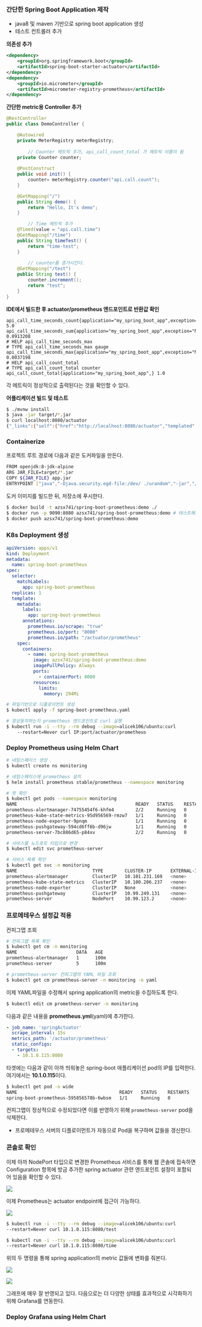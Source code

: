 ### 간단한 Spring Boot Application 제작

- java8 및 maven 기반으로 spring boot application 생성
- 테스트 컨트롤러 추가

**의존성 추가**

```xml
<dependency>
    <groupId>org.springframework.boot</groupId>
    <artifactId>spring-boot-starter-actuator</artifactId>
</dependency>
<dependency>
    <groupId>io.micrometer</groupId>
    <artifactId>micrometer-registry-prometheus</artifactId>
</dependency>
```

**간단한 metric용 Controller 추가**

```java
@RestController
public class DemoController {

    @Autowired
    private MeterRegistry meterRegistry;
		
		// Counter 메트릭 추가, api_call_count_total 가 메트릭 이름이 됨
    private Counter counter;
		
    @PostConstruct
    public void init() {
        counter= meterRegistry.counter("api.call.count");
    }

    @GetMapping("/")
    public String demo() {
        return "Hello, It's demo";
    }

		// Time 메트릭 추가		
    @Timed(value = "api.call.time")
    @GetMapping("/time")
    public String timeTest() {
        return "time-test";
    }
		
		// counter를 증가시킨다.
    @GetMapping("/test")
    public String test() {
        counter.increment();
        return "test";
    }
}
```

**IDE에서 빌드한 후 actuator/prometheus 엔드포인트로 반환값 확인**

```
api_call_time_seconds_count{application="my_spring_boot_app",exception="None",method="GET",outcome="SUCCESS",status="200",uri="/time",} 5.0
api_call_time_seconds_sum{application="my_spring_boot_app",exception="None",method="GET",outcome="SUCCESS",status="200",uri="/time",} 0.0913208
# HELP api_call_time_seconds_max  
# TYPE api_call_time_seconds_max gauge
api_call_time_seconds_max{application="my_spring_boot_app",exception="None",method="GET",outcome="SUCCESS",status="200",uri="/time",} 0.0037198
# HELP api_call_count_total  
# TYPE api_call_count_total counter
api_call_count_total{application="my_spring_boot_app",} 1.0
```

각 메트릭이 정상적으로 출력된다는 것을 확인할 수 있다.

**어플리케이션 빌드 및 테스트**

```bash
$ ./mvnw install
$ java -jar target/*.jar
$ curl localhost:8080/actuator
{"_links":{"self":{"href":"http://localhost:8080/actuator","templated":false},"beans":{"href":"http://localhost:8080/actuator/beans","templated":false},"caches-cache":{"href":"http://localhost:8080/actuator/caches/{cache}","templated":true},"caches":{"href":"http://localhost:8080/actuator/caches","templated":false},"health-path":{"href":"http://localhost:8080/actuator/health/{*path}","templated":true},"health":{"href":"http://localhost:8080/actuator/health","templated":false},"info":{"href":"http://localhost:8080/actuator/info","templated":false},"conditions":{"href":"http://localhost:8080/actuator/conditions","templated":false},"configprops":{"href":"http://localhost:8080/actuator/configprops","templated":false},"env":{"href":"http://localhost:8080/actuator/env","templated":false},"env-toMatch":{"href":"http://localhost:8080/actuator/env/{toMatch}","templated":true},"loggers":{"href":"http://localhost:8080/actuator/loggers","templated":false},"loggers-name":{"href":"http://localhost:8080/actuator/loggers/{name}","templated":true},"heapdump":{"href":"http://localhost:8080/actuator/heapdump","templated":false},"threaddump":{"href":"http://localhost:8080/actuator/threaddump","templated":false},"metrics-requiredMetricName":{"href":"http://localhost:8080/actuator/metrics/{requiredMetricName}","templated":true},"metrics":{"href":"http://localhost:8080/actuator/metrics","templated":false},"scheduledtasks":{"href":"http://localhost:8080/actuator/scheduledtasks","templated":false},"mappings":{"href":"http://localhost:8080/actuator/mappings","templated":false}}}
```

### Containerize

프로젝트 루트 경로에 다음과 같은 도커파일을 만든다.

```bash
FROM openjdk:8-jdk-alpine
ARG JAR_FILE=target/*.jar
COPY ${JAR_FILE} app.jar
ENTRYPOINT ["java","-Djava.security.egd-file:/dev/ ./urandom","-jar","/app.jar"]
```

도커 이미지를 빌드한 뒤, 저장소에 푸시한다.

```bash
$ docker build -t azsx741/spring-boot-prometheus:demo ./
$ docker run -p 9090:8080 azsx741/spring-boot-prometheus:demo # 테스트해보고 컨테이너 rm
$ docker push azsx741/spring-boot-prometheus:demo
```

### K8s Deployment 생성

```yaml
apiVersion: apps/v1
kind: Deployment
metadata:
  name: spring-boot-prometheus
spec:
  selector:
    matchLabels:
      app: spring-boot-prometheus
  replicas: 1
  template:
    metadata:
      labels:
        app: spring-boot-prometheus
      annotations:
        prometheus.io/scrape: "true"
        prometheus.io/port: "8080"
        prometheus.io/path: "/actuator/prometheus"
    spec:
      containers:
        - name: spring-boot-prometheus
          image: azsx741/spring-boot-prometheus:demo
          imagePullPolicy: Always
          ports:
            - containerPort: 8080
          resources:
            limits:
              memory: 294Mi
```

```bash
# 파일기반으로 디플로이먼트 생성
$ kubectl apply -f spring-boot-prometheus.yaml

# 정상동작하는지 prometheus 엔드포인트로 curl 실행
$ kubectl run -i --tty --rm debug --image=alicek106/ubuntu:curl 
	--restart=Never curl IP:port/actuator/prometheus
```

### Deploy Prometheus using Helm Chart

```bash
# 네임스페이스 생성
$ kubectl create ns monitoring

# 네임스페이스에 prometheus 설치
$ helm install prometheus stable/prometheus --namespace monitoring 

# 팟 확인
$ kubectl get pods --namespace monitoring
NAME                                            READY   STATUS    RESTARTS   AGE
prometheus-alertmanager-74755454f6-khfm4        2/2     Running   0          51s
prometheus-kube-state-metrics-95d956569-rmzw7   1/1     Running   0          51s
prometheus-node-exporter-9pnqm                  1/1     Running   0          51s
prometheus-pushgateway-594cd6ff6b-d96jw         1/1     Running   0          51s
prometheus-server-7bc886d65-p84xv               2/2     Running   0          51s

# 서비스를 노드포트 타입으로 변경
$ kubectl edit svc prometheus-server

# 서비스 목록 확인
$ kubectl get svc -n monitoring
NAME                            TYPE        CLUSTER-IP       EXTERNAL-IP   PORT(S)        AGE
prometheus-alertmanager         ClusterIP   10.101.231.169   <none>        80/TCP         7h12m
prometheus-kube-state-metrics   ClusterIP   10.100.206.237   <none>        8080/TCP       7h12m
prometheus-node-exporter        ClusterIP   None             <none>        9100/TCP       7h12m
prometheus-pushgateway          ClusterIP   10.99.249.131    <none>        9091/TCP       7h12m
prometheus-server               NodePort    10.99.123.2      <none>        80:30417/TCP   7h12m
```

### 프로메테우스 설정값 적용

컨피그맵 조회

```bash
# 컨피그맵 목록 확인
$ kubectl get cm -n monitoring
NAME                      DATA   AGE
prometheus-alertmanager   1      100m
prometheus-server         5      100m

# prometheus-server 컨피그맵의 YAML 파일 조회
$ kubectl get cm prometheus-server -n monitoring -o yaml 
```

이제 YAML파일을 수정해서 spring application의 metric을 수집하도록 한다.

```bash
$ kubectl edit cm prometheus-server -n monitoring
```

다음과 같은 내용을 **prometheus.yml**(yaml)에 추가한다.

```yaml
- job_name: 'springActuator'
  scrape_interval: 15s
  metrics_path: '/actuator/prometheus'
  static_configs:
  - targets:
    - 10.1.0.115:8080
```

타겟에는 다음과 같이 아까 띄워놓은 spring-boot 애플리케이션 pod의 IP를 입력한다. 여기에서는 **10.1.0.115**이다.

```bash
$ kubectl get pod -o wide
NAME                                      READY   STATUS    RESTARTS   AGE    IP           NODE             NOMINATED NODE   READINESS GATES
spring-boot-prometheus-595856578b-6wbsm   1/1     Running   0          164m   10.1.0.115   docker-desktop   <none>           <none>
```

컨피그맵이 정상적으로 수정되었다면 이를 반영하기 위해 `prometheus-server` pod을 삭제한다.

- 프로메테우스 서버의 디플로이먼트가 자동으로 Pod을 복구하며 값들을 갱신한다.

### 콘솔로 확인

이제 아까 NodePort 타입으로 변경한 Prometheus 서비스를 통해 웹 콘솔에 접속하면 Configuration 항목에 방금 추가한 spring actuator 관련 엔드포인트 설정이 포함되어 있음을 확인할 수 있다.

![](img/spring-boot-prometheus-deploy-1.png)

이제 Prometheus는 actuator endpoint에 접근이 가능하다.

![](img/spring-boot-prometheus-deploy-2.png)

```bash
$ kubectl run -i --tty --rm debug --image=alicek106/ubuntu:curl 
--restart=Never curl 10.1.0.115:8080/test

$ kubectl run -i --tty --rm debug --image=alicek106/ubuntu:curl 
--restart=Never curl 10.1.0.115:8080/time
```

위의 두 명령을 통해 spring application의 metric 값들에 변화를 줘본다.

![](img/spring-boot-prometheus-deploy-3.png)

![](img/spring-boot-prometheus-deploy-4.png)

그래프에 매우 잘 반영되고 있다. 다음으로는 더 다양한 상태를 효과적으로 시각화하기 위해 Grafana를 연동한다.

### Deploy Grafana using Helm Chart